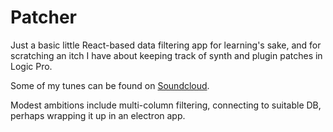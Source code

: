 # Patcher

Just a basic little React-based data filtering app for learning's sake, and for scratching an itch I have about keeping track of synth and plugin patches in Logic Pro.

Some of my tunes can be found on [Soundcloud](https://soundcloud.com/grantoz).

Modest ambitions include multi-column filtering, connecting to suitable DB, perhaps wrapping it up in an electron app.
